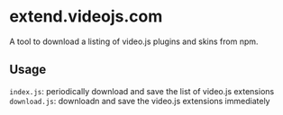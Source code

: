 # extend.videojs.com
A tool to download a listing of video.js plugins and skins from npm.

## Usage
`index.js`: periodically download and save the list of video.js extensions
`download.js`: downloadn and save the video.js extensions immediately

